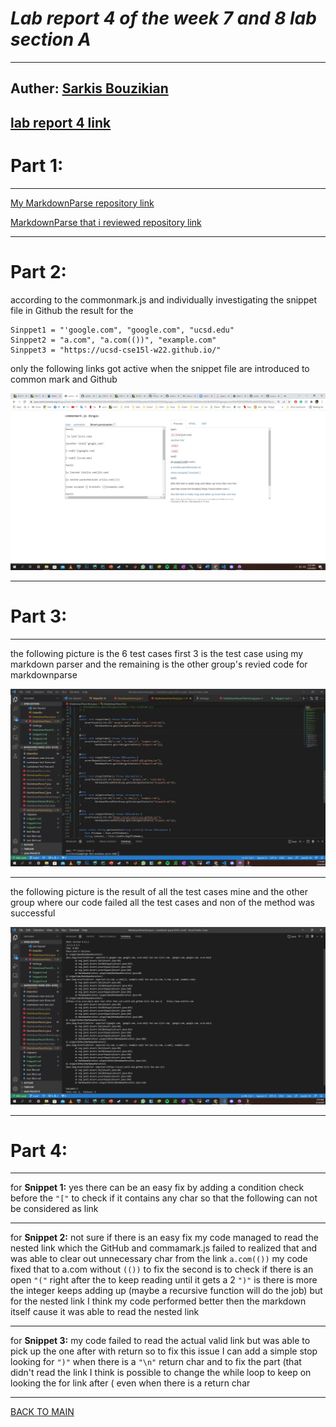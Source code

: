 
# ***Lab report 4 of the week 7 and 8 lab section A***
---
Auther: **[Sarkis Bouzikian](https://github.com/oplikos)**
---
[lab report 4 link](https://ucsd-cse15l-w22.github.io/week/week8/#week-8-lab-report)
---

# Part 1:

---

[My MarkdownParse repository link](https://github.com/oplikos/markdown-parse)

[MarkdownParse that i reviewed repository link](https://github.com/P2fryang/markdown-parse)

---

# **Part 2:**

according to the commonmark.js and individually investigating the snippet file in Github the result for the 
```
Sinppet1 = "'google.com", "google.com", "ucsd.edu"
Sinppet2 = "a.com", "a.com(())", "example.com"
Sinppet3 = "https://ucsd-cse15l-w22.github.io/"
```
only the following links got active when the snippet file are introduced to common mark and Github

![commonmark.js](common-mark-js.jpg)

---

# **Part 3:**

---

the following picture is the 6 test cases first 3 is the test case using my markdown parser and the remaining is the other group's revied code for markdownparse

![TestCase](all-test-cases-in-markdowntest.jpg)

---

the following picture is the result of all the test cases mine and the other group where our code failed all the test cases and non of the method was successful

![result](resuolt-obtain-running-the-test-on-both.jpg)

---

# **Part 4:** 

---

for **Snippet 1:** yes there can be an easy fix by adding a condition check before the ```"["``` to check if it contains any char so that the following can not be considered as link

---
for **Snippet 2:** not sure if there is an easy fix my code managed to read the nested link which the GitHub and commamark.js failed to realized that and was able to clear out unnecessary char from the link ```a.com(())``` my code fixed that to a.com without ```(())``` to fix the second is to check if there is an open ```"("``` right after the to keep reading until it gets a 2 ```")"``` is there is more the integer keeps adding up (maybe a recursive function will do the job) but for the nested link I think my code performed better then the markdown itself cause it was able to read the nested link

---
for **Snippet 3:** my code failed to read the actual valid link but was able to pick up the one after with return so to fix this issue I can add a simple stop looking for ```")"``` when there is a ```"\n"``` return char and to fix the part (that didn't read the link I think is possible to change the while loop to keep on looking the for link after ( even when there is a return char 

---
[BACK TO MAIN](https://oplikos.github.io/cse15l-lab-reports/)
